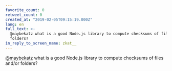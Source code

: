 ```yaml
---
favorite_count: 0
retweet_count: 0
created_at: "2019-02-05T09:15:19.000Z"
lang: en
full_text: >-
  @maybekatz what is a good Node.js library to compute checksums of files and/or
  folders?
in_reply_to_screen_name: zkat__
---
```


[@maybekatz](https://twitter.com/maybekatz) what is a good Node.js library to
compute checksums of files and/or folders?
